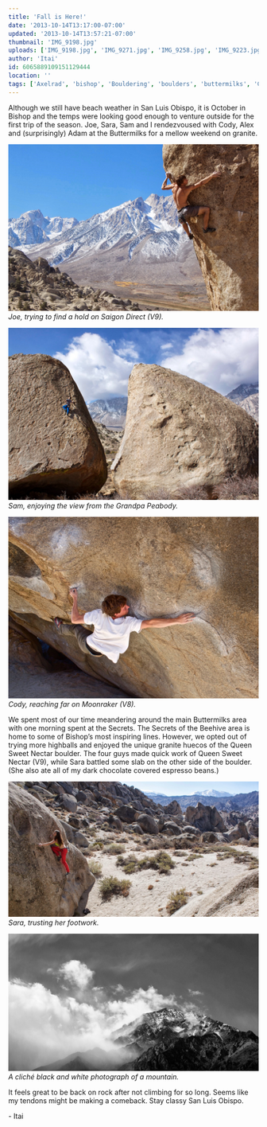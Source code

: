 ```yaml
---
title: 'Fall is Here!'
date: '2013-10-14T13:17:00-07:00'
updated: '2013-10-14T13:57:21-07:00'
thumbnail: 'IMG_9198.jpg'
uploads: ['IMG_9198.jpg', 'IMG_9271.jpg', 'IMG_9258.jpg', 'IMG_9223.jpg', 'IMG_9288.jpg']
author: 'Itai'
id: 6065889109151129444
location: ''
tags: ['Axelrad', 'bishop', 'Bouldering', 'boulders', 'buttermilks', 'California', 'Climbing', 'highball', 'Itai']
---
```


Although we still have beach weather in San Luis Obispo, it is October in Bishop and the temps were looking good enough to venture outside for the first trip of the season. Joe, Sara, Sam and I rendezvoused with Cody, Alex and (surprisingly) Adam at the Buttermilks for a mellow weekend on granite.

![Joe, trying to find a hold on Saigon Direct (V9).](uploads/IMG_9198.jpg)*Joe, trying to find a hold on Saigon Direct (V9).*

![Sam, enjoying the view from the Grandpa Peabody.](uploads/IMG_9271.jpg)*Sam, enjoying the view from the Grandpa Peabody.*

![Cody, reaching far on Moonraker (V8).](uploads/IMG_9258.jpg)*Cody, reaching far on Moonraker (V8).*

We spent most of our time meandering around the main Buttermilks area with one morning spent at the Secrets. The Secrets of the Beehive area is home to some of Bishop’s most inspiring lines. However, we opted out of trying more highballs and enjoyed the unique granite huecos of the Queen Sweet Nectar boulder. The four guys made quick work of Queen Sweet Nectar (V9), while Sara battled some slab on the other side of the boulder. (She also ate all of my dark chocolate covered espresso beans.)

![Sara, trusting her footwork.](uploads/IMG_9223.jpg)*Sara, trusting her footwork.*

![A cliché black and white photograph of a mountain.](uploads/IMG_9288.jpg)*A cliché black and white photograph of a mountain.*

It feels great to be back on rock after not climbing for so long. Seems like my tendons might be making a comeback. Stay classy San Luis Obispo.

\- Itai
